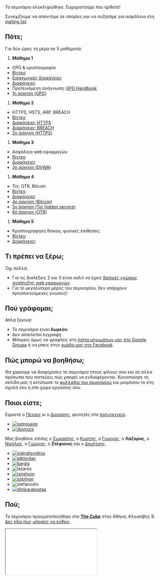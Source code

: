 Το σεμινάριο ολοκληρώθηκε. Ευχαριστούμε που ήρθατε!

Συνεχίζουμε να απαντάμε σε απορίες και να συζητάμε για ασφάλεια στη [mailing list](https://groups.google.com/forum/#!forum/security-class-gr).

Πότε;
-----
Για δύο ώρες τη μέρα σε 5 μαθήματα:

1. **Μάθημα 1**
 * GPG & κρυπτογραφία
 * [Βίντεο](https://www.youtube.com/watch?v=DVFtfOl_V9c)
 * [Εισαγωγικές διαφάνειες](https://github.com/gtklocker/security-class/raw/master/slides/00_administrativa.pdf)
 * [Διαφάνειες](https://github.com/gtklocker/security-class/raw/master/slides/01_GPG.pdf)
 * Προτεινόμενη ανάγνωση: [GPG Handbook](http://www.gnupg.org/gph/en/manual.html)
 * [1η άσκηση (GPG)](#exercises/1)
1. **Μάθημα 2**
 * HTTPS, HSTS, ARP, BREACH
 * [Βίντεο](https://www.youtube.com/watch?v=ZkIFiuL3DSM)
 * [Διαφάνειες HTTPS](https://github.com/gtklocker/security-class/raw/master/slides/02_HTTPS.pdf)
 * [Διαφάνειες BREACH](https://github.com/gtklocker/security-class/raw/master/slides/02_BREACH.pdf)
 * [2η άσκηση (HTTPS)](#exercises/2)
1. **Μάθημα 3**
 * Ασφάλεια web εφαρμογών
 * [Βίντεο](https://www.youtube.com/watch?v=j7_QpWzOsU4)
 * [Διαφάνειες](https://github.com/gtklocker/security-class/raw/master/slides/03_web.pdf)
 * [3η άσκηση (DVWA)](#exercises/3)
1. **Μάθημα 4**
 * Tor, OTR, Bitcoin
 * [Βίντεο](https://www.youtube.com/watch?v=3QQg0ZKInMM)
 * [Διαφάνειες](https://github.com/gtklocker/security-class/raw/master/slides/04_Bitcoin.pdf)
 * [4η άσκηση (Bitcoin)](#exercises/4)
 * [5η άσκηση (Tor hidden service)](#exercises/5)
 * [6η άσκηση (OTR)](#exercises/6)
1. **Μάθημα 5**
 * Κρυπτογράφηση δίσκου, φυσικές επιθέσεις
 * [Βίντεο](https://www.youtube.com/watch?v=oHC3zw5Hd9M)
 * [Διαφάνειες](https://github.com/gtklocker/security-class/raw/master/slides/05_Physical.pdf)

Τι πρέπει να ξέρω;
------------------
Όχι πολλά.

* Για τις διαλέξεις 2 και 3 είναι καλό να έχεις [βασικές γνώσεις ανάπτυξης web εφαρμογών](http://web-seminar.softlab.ntua.gr/).
* Για το μεγαλύτερο μέρος του σεμιναρίου, δεν υπάρχουν προαπαιτούμενες γνώσεις!

Πού γράφομαι;
-------------
Απλά ξεκίνα!

* Το σεμινάριο είναι **δωρεάν**.
* Δεν απαιτείται εγγραφή.
* Μπορείς όμως να γραφτείς στη [λίστα μηνυμάτων μας στο Google Groups](https://groups.google.com/forum/#!forum/security-class-gr) ή να μπεις στην [ομάδα μας στο Facebook](https://www.facebook.com/groups/1449508148600922/).

Πώς μπορώ να βοηθήσω;
-----------------
Θα χαρούμε να διαφημίσεις το σεμινάριο στους φίλους σου και σε άλλα πρόσωπα που πιστεύεις πώς μπορεί να ενδιαφέρονται. Κοινοποίησε τη σελίδα μας ή εκτύπωσε το [φυλλάδιο του σεμιναρίου](images/flyer.jpg) και μοιράσου το στη σχολή σου ή στο χώρο εργασίας σου.

Ποιοι είστε;
------------
Είμαστε ο [Πέτρος](https://twitter.com/petrosagg) κι ο [Διονύσης](https://twitter.com/dionyziz), φοιτητές στο [πολυτεχνείο](http://ece.ntua.gr/).

<ul class="faces clearfix">
    <li><a href="https://twitter.com/petrosagg"><img src="images/petrosagg.jpg" alt="petrosagg" /></a></li>
    <li><a href="https://twitter.com/dionyziz"><img src="images/dionyziz.jpg" alt="dionyziz" /></a></li>
</ul>

Μας βοηθάνε επίσης ο [Σωκράτης](https://twitter.com/sokratisvidros), ο [Κωστής](https://twitter.com/gtklocker), ο [Γιώργος](https://void.gr/), ο **Λάζαρος**, ο [Νικόλας](https://twitter.com/Renelvon), ο [Γιώργος](https://twitter.com/sophron_), ο **Στέφανος** και ο [Δημήτρης](https://dimkarakostas.com).

<ul class="faces clearfix">
    <li><a href="https://twitter.com/sokratisvidros"><img src="https://www.gravatar.com/avatar/a2827fa33bfa6df874697c63373fc7dd?s=400" alt="sokratisvidros" /></a></li>
    <li><a href="https://twitter.com/gtklocker"><img src="https://www.gravatar.com/avatar/82628d534722acba1bbd2768f6d8c559?s=400" alt="gtklocker" /></a></li>
    <li><a href="https://twitter.com/kargig"><img src="https://www.gravatar.com/avatar/5e81d893294a1f25ac8478ce816d2bd8?s=400" alt="kargig" /></a></li>
    <li><img src="https://gravatar.com/avatar/25ee07895736523cf6939408c65ec7a7?s=400" alt="lazaros" /></li>
    <li><a href="https://twitter.com/renelvon"><img src="https://pbs.twimg.com/profile_images/1081004158/Meself1.jpg" alt="renelvon" /></a></li>
    <li><a href="https://sophron.latthi.com"><img src="https://www.gravatar.com/avatar/c51803804b2667b809256105ec574ab4?s=400" alt="sophron" /></a></li>
    <li><img src="https://s.gravatar.com/avatar/f9295446361c9d7d231e4fc0c02321d1?s=400" alt="stefanosliv" /></a></li>
    <li><a href="https://dimkarakostas.com"><img src="https://s.gravatar.com/avatar/2da57354b788d97556e3aba31e2470a9?s=400" alt="dimkarakostas" /></a></li>
</ul>

Πού;
----
Το σεμινάριο πραγματοποιήθηκε στο **[The Cube](http://thecube.gr/)** στην Αθήνα, Κλεισόβης 8. [Δες εδώ πώς μπορείς να έρθεις](https://www.google.com/maps?daddr=The+Cube+Athens,+Klisovis+8,+Athina,+106+77,+Kentrikos+Tomeas+Athinon,+Greece&hl=en&sll=37.985406,23.732071&sspn=0.006291,0.011362&geocode=FX6cQwIdZx9qASGgaDKWpEDVASl9qh8gMb2hFDGgaDKWpEDVAQ&oq=The+Cube+Athens,+Klisovis+8,+Athina+106+77,+Greece&dirflg=r&ttype=now&noexp=0&noal=0&sort=def&mra=ls&t=m&z=17&start=0).

<div class='cube'>
    <iframe src='webgl-seminar/demos/2-shading/6-companion-cube-shaded.html'></iframe>
</div>
